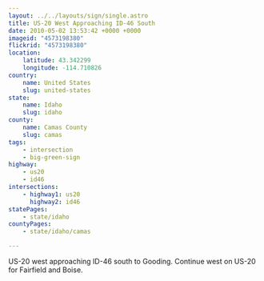 ```yaml
---
layout: ../../layouts/sign/single.astro
title: US-20 West Approaching ID-46 South
date: 2010-05-02 13:53:42 +0000 +0000
imageid: "4573198380"
flickrid: "4573198380"
location:
    latitude: 43.342299
    longitude: -114.710826
country:
    name: United States
    slug: united-states
state:
    name: Idaho
    slug: idaho
county:
    name: Camas County
    slug: camas
tags:
    - intersection
    - big-green-sign
highway:
    - us20
    - id46
intersections:
    - highway1: us20
      highway2: id46
statePages:
    - state/idaho
countyPages:
    - state/idaho/camas

---
```

US-20 west approaching ID-46 south to Gooding.  Continue west on US-20 for Fairfield and Boise.